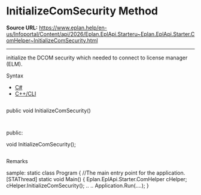 # InitializeComSecurity Method

**Source URL:** https://www.eplan.help/en-us/Infoportal/Content/api/2026/Eplan.EplApi.Starteru~Eplan.EplApi.Starter.ComHelper~InitializeComSecurity.html

---

initialize the DCOM security which needed to connect to license manager (ELM).

Syntax

- [C#](#i-syntax-CS)
- [C++/CLI](#i-syntax-CPP2005)

```
```
public void InitializeComSecurity()
```
```

```
```
public:

void InitializeComSecurity();
```
```

Remarks

sample: static class Program { //The main entry point for the application. [STAThread] static void Main() { Eplan.EplApi.Starter.ComHelper cHelper; cHelper.InitializeComSecurity(); .. .. Application.Run(....); }
